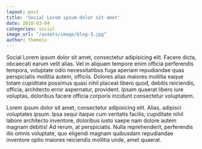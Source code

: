 ```yaml
---
layout: post
title: 'Social Lorem ipsum dolor sit amet'
date: 2018-03-04
categories: social
image_url: "/assets/image/blog-3.jpg"
author: themeix
---
```


Social Lorem ipsum dolor sit amet, consectetur adipisicing elit. Facere dicta, obcaecati earum velit alias. Vel in aliquam tempore enim officia perferendis tempora, voluptate odio necessitatibus fuga aperiam repudiandae quas perspiciatis mollitia autem, officiis. Dolores alias maiores mollitia eaque totam cupiditate possimus quasi nihil placeat libero quod, debitis reiciendis, officia, architecto error aspernatur, provident. Ipsam quaerat libero iure voluptas, doloribus facere officia corporis incidunt consectetur voluptatem.

Lorem ipsum dolor sit amet, consectetur adipisicing elit. Alias, adipisci voluptates ipsum. Ipsa sequi itaque cum veritatis facilis, cupiditate nihil labore architecto inventore, doloribus iusto saepe nam dolore autem magnam debitis! Ad rerum, at perspiciatis. Nulla reprehenderit, perferendis illo omnis voluptate, quo eligendi magnam quibusdam repudiandae inventore optio maiores reiciendis mollitia unde, amet quaerat.
